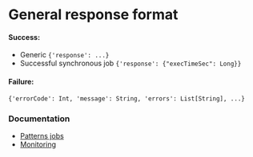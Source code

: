 # General response format

#### Success:
- Generic `{'response': ...}`
- Successful synchronous job `{'response': {"execTimeSec": Long}}`

#### Failure:
`{'errorCode': Int, 'message': String, 'errors': List[String], ...}`


### Documentation
- [Patterns jobs](./patterns.md)
- [Monitoring](./monitoring.md)
